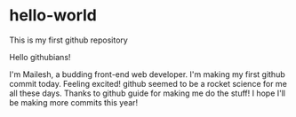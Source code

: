 # hello-world
This is my first github repository

Hello githubians!

I'm Mailesh, a budding front-end web developer. I'm making my first github commit today.
Feeling excited! github seemed to be a rocket science for me all these days.
Thanks to github guide for making me do the stuff!
I hope I'll be making more commits this year!

